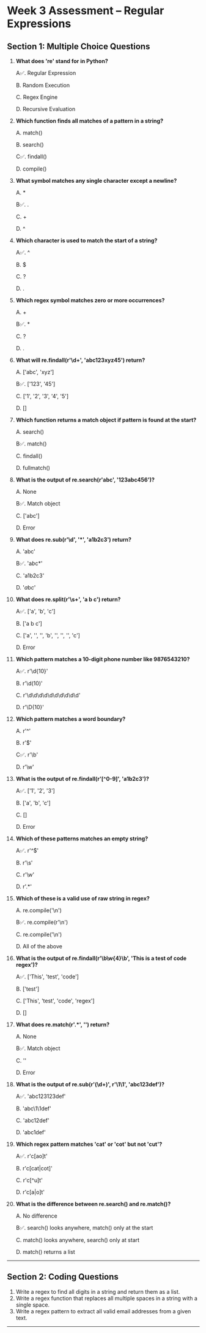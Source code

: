 #  Week 3 Assessment – Regular Expressions

##  Section 1: Multiple Choice Questions 

1. **What does 're' stand for in Python?** 

   A✅. Regular Expression

   B. Random Execution

   C. Regex Engine

   D. Recursive Evaluation


2. **Which function finds all matches of a pattern in a string?** 

   A. match()

   B. search()

   C✅. findall()

   D. compile()


3. **What symbol matches any single character except a newline?** 

   A. *

   B✅. .

   C. +

   D. ^


4. **Which character is used to match the start of a string?** 

   A✅. ^

   B. $

   C. ?

   D. .


5. **Which regex symbol matches zero or more occurrences?** 

   A. +

   B✅. *

   C. ?

   D. .


6. **What will re.findall(r'\d+', 'abc123xyz45') return?** 

   A. ['abc', 'xyz']

   B✅. ['123', '45']

   C. ['1', '2', '3', '4', '5']

   D. []


7. **Which function returns a match object if pattern is found at the start?** 

   A. search()

   B✅. match()

   C. findall()

   D. fullmatch()


8. **What is the output of re.search(r'abc', '123abc456')?** 

   A. None

   B✅. Match object

   C. ['abc']

   D. Error


9. **What does re.sub(r'\d', '*', 'a1b2c3') return?** 

   A. 'abc'

   B✅. 'a*b*c*'

   C. 'a1b2c3'

   D. '*a*b*c*'


10. **What does re.split(r'\s+', 'a b   c') return?** 

     A✅. ['a', 'b', 'c']

    B. ['a b   c']

     C. ['a', '', '', 'b', '', '', '', 'c']

    D. Error


11. **Which pattern matches a 10-digit phone number like 9876543210?**

     A✅. r'\d{10}'

    B. r'\d(10)'

     C. r'\d\d\d\d\d\d\d\d\d\d'

     D. r'\D{10}'


12. **Which pattern matches a word boundary?** 

     A. r'^'

     B. r'$'

     C✅. r'\b'

     D. r'\w'


13. **What is the output of re.findall(r'[^0-9]', 'a1b2c3')?** 

    A✅. ['1', '2', '3']

     B. ['a', 'b', 'c']

     C. []

     D. Error


14. **Which of these patterns matches an empty string?** 

    A✅. r'^$'
    
     B. r'\s'
    
     C. r'\w'
    
    D. r'.*'
    

15. **Which of these is a valid use of raw string in regex?** 

     A. re.compile('\n')
    
     B✅. re.compile(r'\n')
    
     C. re.compile('\\n')
    
     D. All of the above
    

16. **What is the output of re.findall(r'\b\w{4}\b', 'This is a test of code regex')?**

     A✅. ['This', 'test', 'code']
    
     B. ['test']
    
    C. ['This', 'test', 'code', 'regex']
    
     D. []
    

17. **What does re.match(r'.*', '') return?** 

    A. None
   
    B✅. Match object
   
    C. ''
   
     D. Error
   

18. **What is the output of re.sub(r'(\d+)', r'\1\1', 'abc123def')?** 

    A✅. 'abc123123def'
   
     B. 'abc\1\1def'
   
     C. 'abc12def'
   
     D. 'abc1def'
   

19. **Which regex pattern matches 'cat' or 'cot' but not 'cut'?** 

    A✅. r'c[ao]t'
   
    B. r'c[cat|cot]'
   
    C. r'c[^u]t'
   
    D. r'c[a|o]t'
   

20. **What is the difference between re.search() and re.match()?** 

    A. No difference
   
    B✅. search() looks anywhere, match() only at the start
   
     C. match() looks anywhere, search() only at start
   
    D. match() returns a list
   

---

##  Section 2: Coding Questions

1. Write a regex to find all digits in a string and return them as a list.
2. Write a regex function that replaces all multiple spaces in a string with a single space.
3. Write a regex pattern to extract all valid email addresses from a given text.

---
